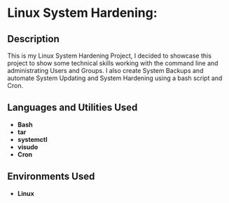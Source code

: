 <h1>Linux System Hardening:</h1>


<h2>Description</h2>
This is my Linux System Hardening Project, I decided to showcase this project to show some technical skills working with the command line and administrating Users and Groups. I also create System Backups and automate System Updating and System Hardening using a bash script and Cron. 

<br />


<h2>Languages and Utilities Used</h2>

- <b>Bash</b>
- <b>tar</b>
- <b>systemctl</b>
- <b>visudo</b>
- <b>Cron</b>

<h2>Environments Used </h2>

- <b>Linux</b> 


